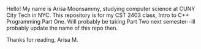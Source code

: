Hello! 
My name is Arisa Moonsammy, studying computer science at CUNY City Tech in NYC. 
This repository is for my CST 2403 class, Intro to C++ Programming Part One. 
Will probably be taking Part Two next semester--ill probably update the name of this repo then. 

Thanks for reading, 
Arisa M. 
